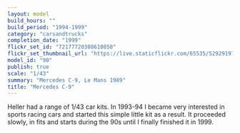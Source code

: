 ```yaml
---
layout: model
build_hours: ""
build_period: "1994-1999"
category: "carsandtrucks"
completion_date: "1999"
flickr_set_id: "72177720308610858"
flickr_set_thumbnail_url: "https://live.staticflickr.com/65535/52929197155_435a35dff9_m.jpg"
model_id: "90"
publish: true
scale: "1/43"
summary: "Mercedes C-9, Le Mans 1989"
title: "Mercedes C-9"
---
```


Heller had a range of 1/43 car kits. In 1993-94 I became very interested in sports racing cars and started this simple little kit as a result. It proceeded slowly, in fits and starts during the 90s until I finally finished it in 1999.
